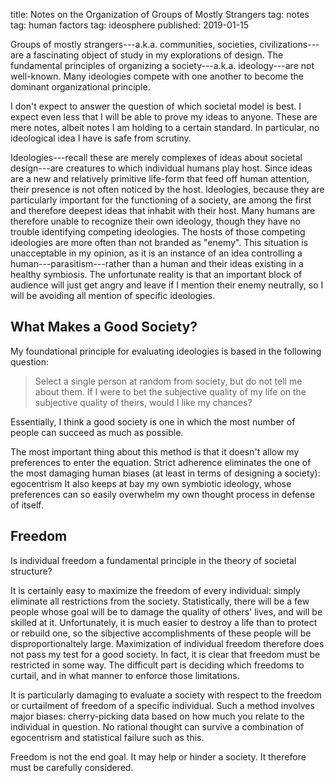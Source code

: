 title: Notes on the Organization of Groups of Mostly Strangers
tag: notes
tag: human factors
tag: ideosphere
published: 2019-01-15

Groups of mostly strangers---a.k.a. communities, societies, civilizations---are a fascinating object of study in my explorations of design.
The fundamental principles of organizing a society---a.k.a. ideology---are not well-known.
Many ideologies compete with one another to become the dominant organizational principle.

I don't expect to answer the question of which societal model is best.
I expect even less that I will be able to prove my ideas to anyone.
These are mere notes, albeit notes I am holding to a certain standard.
In particular, no ideological idea I have is safe from scrutiny.

Ideologies---recall these are merely complexes of ideas about societal design---are creatures to which individual humans play host.
Since ideas are a new and relatively primitive life-form that feed off human attention, their presence is not often noticed by the host.
Ideologies, because they are particularly important for the functioning of a society, are among the first and therefore deepest ideas that inhabit with their host.
Many humans are therefore unable to recognize their own ideology, though they have no trouble identifying competing ideologies.
The hosts of those competing ideologies are more often than not branded as "enemy".
This situation is unacceptable in my opinion, as it is an instance of an idea controlling a human---parasitism---rather than a human and their ideas existing in a healthy symbiosis.
The unfortunate reality is that an important block of audience will just get angry and leave if I mention their enemy neutrally, so I will be avoiding all mention of specific ideologies.


## What Makes a Good Society?

My foundational principle for evaluating ideologies is based in the following question:

> Select a single person at random from society, but do not tell me about them.
> If I were to bet the subjective quality of my life on the subjective quality of theirs, would I like my chances?

Essentially, I think a good society is one in which the most number of people can succeed as much as possible.

The most important thing about this method is that it doesn't allow my preferences to enter the equation.
Strict adherence eliminates the one of the most damaging human biases (at least in terms of designing a society): egocentrism
It also keeps at bay my own symbiotic ideology, whose preferences can so easily overwhelm my own thought process in defense of itself.


## Freedom

Is individual freedom a fundamental principle in the theory of societal structure?

It is certainly easy to maximize the freedom of every individual: simply eliminate all restrictions from the society.
Statistically, there will be a few people whose goal will be to damage the quality of others' lives, and will be skilled at it.
Unfortunately, it is much easier to destroy a life than to protect or rebuild one, so the sibjective accomplishments of these people will be disproportionaltely large.
Maximization of individual freedom therefore does not pass my test for a good society.
In fact, it is clear that freedom must be restricted in some way.
The difficult part is deciding which freedoms to curtail, and in what manner to enforce those limitations.

It is particularly damaging to evaluate a society with respect to the freedom or curtailment of freedom of a specific individual.
Such a method involves major biases: cherry-picking data based on how much you relate to the individual in question.
No rational thought can survive a combination of egocentrism and statistical failure such as this.

Freedom is not the end goal.
It may help or hinder a society.
It therefore must be carefully considered.
